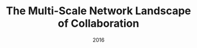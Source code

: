 ---
title: "The Multi-Scale Network Landscape of Collaboration"
collection: talks
type: "Talk"
permalink: /talks/2016-netsci2016-2
venue: "NetSci2016"
date: 2016
location: "Seoul, South Korea"
---
